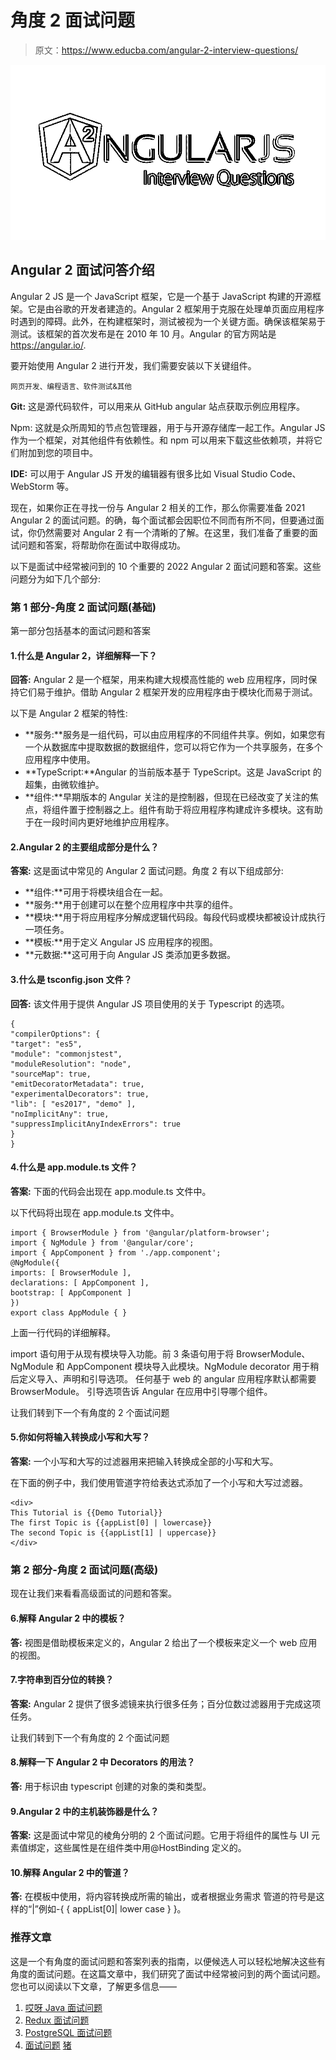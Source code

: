 # 角度 2 面试问题

> 原文：<https://www.educba.com/angular-2-interview-questions/>

![Angular 2 Interview Questions](img/11fbbbf7a8435bcb97f1ac56e8c764b2.png)



## Angular 2 面试问答介绍

Angular 2 JS 是一个 JavaScript 框架，它是一个基于 JavaScript 构建的开源框架。它是由谷歌的开发者建造的。Angular 2 框架用于克服在处理单页面应用程序时遇到的障碍。此外，在构建框架时，测试被视为一个关键方面。确保该框架易于测试。该框架的首次发布是在 2010 年 10 月。Angular 的官方网站是 https://angular.io/.

要开始使用 Angular 2 进行开发，我们需要安装以下关键组件。

<small>网页开发、编程语言、软件测试&其他</small>

**Git:** 这是源代码软件，可以用来从 GitHub angular 站点获取示例应用程序。

Npm: 这就是众所周知的节点包管理器，用于与开源存储库一起工作。Angular JS 作为一个框架，对其他组件有依赖性。和 npm 可以用来下载这些依赖项，并将它们附加到您的项目中。

**IDE:** 可以用于 Angular JS 开发的编辑器有很多比如 Visual Studio Code、WebStorm 等。

现在，如果你正在寻找一份与 Angular 2 相关的工作，那么你需要准备 2021 Angular 2 的面试问题。的确，每个面试都会因职位不同而有所不同，但要通过面试，你仍然需要对 Angular 2 有一个清晰的了解。在这里，我们准备了重要的面试问题和答案，将帮助你在面试中取得成功。

以下是面试中经常被问到的 10 个重要的 2022 Angular 2 面试问题和答案。这些问题分为如下几个部分:

### 第 1 部分-角度 2 面试问题(基础)

第一部分包括基本的面试问题和答案

#### 1.什么是 Angular 2，详细解释一下？

**回答:**
Angular 2 是一个框架，用来构建大规模高性能的 web 应用程序，同时保持它们易于维护。借助 Angular 2 框架开发的应用程序由于模块化而易于测试。

以下是 Angular 2 框架的特性:

*   **服务:**服务是一组代码，可以由应用程序的不同组件共享。例如，如果您有一个从数据库中提取数据的数据组件，您可以将它作为一个共享服务，在多个应用程序中使用。
*   **TypeScript:**Angular 的当前版本基于 TypeScript。这是 JavaScript 的超集，由微软维护。
*   **组件:**早期版本的 Angular 关注的是控制器，但现在已经改变了关注的焦点，将组件置于控制器之上。组件有助于将应用程序构建成许多模块。这有助于在一段时间内更好地维护应用程序。

#### 2.Angular 2 的主要组成部分是什么？

**答案:**
这是面试中常见的 Angular 2 面试问题。角度 2 有以下组成部分:

*   **组件:**可用于将模块组合在一起。
*   **服务:**用于创建可以在整个应用程序中共享的组件。
*   **模块:**用于将应用程序分解成逻辑代码段。每段代码或模块都被设计成执行一项任务。
*   **模板:**用于定义 Angular JS 应用程序的视图。
*   **元数据:**这可用于向 Angular JS 类添加更多数据。

#### 3.什么是 tsconfig.json 文件？

**回答:**
该文件用于提供 Angular JS 项目使用的关于 Typescript 的选项。

```
{
"compilerOptions": {
"target": "es5",
"module": "commonjstest",
"moduleResolution": "node",
"sourceMap": true,
"emitDecoratorMetadata": true,
"experimentalDecorators": true,
"lib": [ "es2017", "demo" ],
"noImplicitAny": true,
"suppressImplicitAnyIndexErrors": true
}
}
```

#### 4.什么是 app.module.ts 文件？

**答案:**
下面的代码会出现在 app.module.ts 文件中。

以下代码将出现在 app.module.ts 文件中。

```
import { BrowserModule } from '@angular/platform-browser';
import { NgModule } from '@angular/core';
import { AppComponent } from './app.component';
@NgModule({
imports: [ BrowserModule ],
declarations: [ AppComponent ],
bootstrap: [ AppComponent ]
})
export class AppModule { }
```

上面一行代码的详细解释。

import 语句用于从现有模块导入功能。前 3 条语句用于将 BrowserModule、NgModule 和 AppComponent 模块导入此模块。NgModule decorator 用于稍后定义导入、声明和引导选项。
任何基于 web 的 angular 应用程序默认都需要 BrowserModule。
引导选项告诉 Angular 在应用中引导哪个组件。

让我们转到下一个有角度的 2 个面试问题

#### 5.你如何将输入转换成小写和大写？

**答案:**
一个小写和大写的过滤器用来把输入转换成全部的小写和大写。

在下面的例子中，我们使用管道字符给表达式添加了一个小写和大写过滤器。

```
<div>
This Tutorial is {{Demo Tutorial}}
The first Topic is {{appList[0] | lowercase}}
The second Topic is {{appList[1] | uppercase}}
</div>
```

### 第 2 部分-角度 2 面试问题(高级)

现在让我们来看看高级面试的问题和答案。

#### 6.解释 Angular 2 中的模板？

**答:**
视图是借助模板来定义的，Angular 2 给出了一个模板来定义一个 web 应用的视图。

#### 7.字符串到百分位的转换？

**答案:**
Angular 2 提供了很多滤镜来执行很多任务；百分位数过滤器用于完成这项任务。

让我们转到下一个有角度的 2 个面试问题

#### 8.解释一下 Angular 2 中 Decorators 的用法？

**答:**
用于标识由 typescript 创建的对象的类和类型。

#### 9.Angular 2 中的主机装饰器是什么？

**答案:**
这是面试中常见的棱角分明的 2 个面试问题。它用于将组件的属性与 UI 元素值绑定，这些属性是在组件类中用@HostBinding 定义的。

#### 10.解释 Angular 2 中的管道？

**答:**
在模板中使用，将内容转换成所需的输出，或者根据业务需求
管道的符号是这样的“|”例如-{ { appList[0]| lower case } }。

### 推荐文章

这是一个有角度的面试问题和答案列表的指南，以便候选人可以轻松地解决这些有角度的面试问题。在这篇文章中，我们研究了面试中经常被问到的两个面试问题。您也可以阅读以下文章，了解更多信息——

1.  [哎呀 Java 面试问题](https://www.educba.com/oops-java-interview-questions/)
2.  [Redux 面试问题](https://www.educba.com/redux-interview-questions/)
3.  [PostgreSQL 面试问题](https://www.educba.com/postgresql-interview-questions/)
4.  [面试问题](https://www.educba.com/pig-interview-questions/) [猪](https://www.educba.com/pig-interview-questions/)





